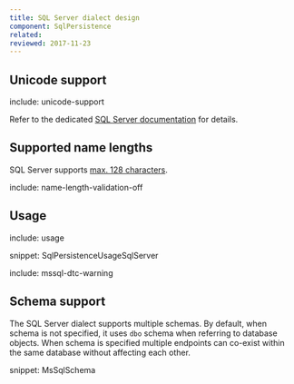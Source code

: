 ```yaml
---
title: SQL Server dialect design
component: SqlPersistence
related:
reviewed: 2017-11-23
---
```


## Unicode support

include: unicode-support

Refer to the dedicated [SQL Server documentation](https://docs.microsoft.com/en-us/sql/relational-databases/collations/collation-and-unicode-support) for details.


## Supported name lengths

SQL Server supports [max. 128 characters](https://docs.microsoft.com/en-us/sql/sql-server/maximum-capacity-specifications-for-sql-server).

include: name-length-validation-off


## Usage

include: usage

snippet: SqlPersistenceUsageSqlServer

include: mssql-dtc-warning


## Schema support

The SQL Server dialect supports multiple schemas. By default, when schema is not specified, it uses `dbo` schema when referring to database objects. When schema is specified multiple endpoints can co-exist within the same database without affecting each other.

snippet: MsSqlSchema



